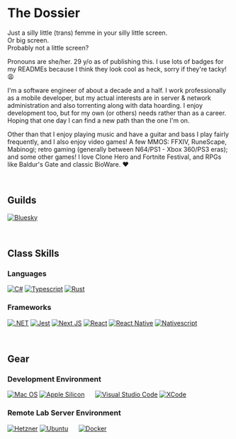 # The Dossier
Just a silly little (trans) femme in your silly little screen.  
Or big screen.   
Probably not a little screen?  

Pronouns are she/her. 29 y/o as of publishing this. I use lots of badges for my READMEs because I think they look cool as heck, sorry if they're tacky! 😩 

I'm a software engineer of about a decade and a half. I work professionally as a mobile developer, but my actual interests are in server & network administration and also torrenting along with data hoarding. I enjoy development too, but for my own (or others) needs rather than as a career. Hoping that one day I can find a new path than the one I'm on.

Other than that I enjoy playing music and have a guitar and bass I play fairly frequently, and I also enjoy video games! A few MMOS: FFXIV, RuneScape, Mabinogi; retro gaming (generally between N64/PS1 - Xbox 360/PS3 eras); and some other games! I love Clone Hero and Fortnite Festival, and RPGs like Baldur's Gate and classic BioWare. ❤️

<br />

## Guilds
[![Bluesky](https://img.shields.io/badge/Bluesky-0285FF?logo=bluesky&logoColor=fff&style=for-the-badge)](https://bsky.app/profile/nullgato.bsky.social)

<br />
  
## Class Skills
### Languages
[![C#](https://img.shields.io/badge/C%23-239120?style=for-the-badge&logo=csharp&logoColor=white)](#)
[![Typescript](https://img.shields.io/badge/TypeScript-007ACC?style=for-the-badge&logo=typescript&logoColor=white)](#)
[![Rust](https://img.shields.io/badge/Rust-black?style=for-the-badge&logo=rust&logoColor=#E57324)](#)

### Frameworks
[![.NET](https://img.shields.io/badge/.NET-512BD4?style=for-the-badge&logo=dotnet&logoColor=white)](#)
[![Jest](https://img.shields.io/badge/Jest-C21325?style=for-the-badge&logo=jest&logoColor=white)](#)
[![Next JS](https://img.shields.io/badge/next%20js-000000?style=for-the-badge&logo=nextdotjs&logoColor=white)](#)
[![React](https://img.shields.io/badge/React-20232A?style=for-the-badge&logo=react&logoColor=61DAFB)](#)
[![React Native](https://img.shields.io/badge/React_Native-20232A?style=for-the-badge&logo=react&logoColor=61DAFB)](#)
[![Nativescript](https://img.shields.io/badge/NativeScript-3655FF?style=for-the-badge&logo=NativeScript&logoColor=black)](#)

<br />

## Gear
### Development Environment
[![Mac OS](https://img.shields.io/badge/mac%20os-000000?style=for-the-badge&logo=apple&logoColor=white)](#)
[![Apple Silicon](https://img.shields.io/badge/apple%20silicon-333333?style=for-the-badge&logo=apple&logoColor=white)](#)
&nbsp;&nbsp;&nbsp;&nbsp;
[![Visual Studio Code](https://img.shields.io/badge/VSCode-0078D4?style=for-the-badge&logo=visual%20studio%20code&)](#)
[![XCode](https://img.shields.io/badge/Xcode-007ACC?style=for-the-badge&logo=Xcode&logoColor=white)](#)

### Remote Lab Server Environment
[![Hetzner](https://img.shields.io/badge/Hetzner-D50C2D?style=for-the-badge&logo=hetzner&logoColor=white)](#)
[![Ubuntu](https://img.shields.io/badge/Ubuntu-E95420?style=for-the-badge&logo=ubuntu&logoColor=white)](#)
&nbsp;&nbsp;&nbsp;&nbsp;
[![Docker](https://img.shields.io/badge/Docker-2CA5E0?style=for-the-badge&logo=docker&logoColor=white)](#)

